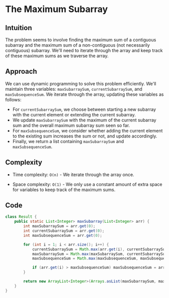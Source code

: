 # The Maximum Subarray

## Intuition

The problem seems to involve finding the maximum sum of a contiguous subarray and the maximum sum of a non-contiguous (not necessarily contiguous) subarray. We'll need to iterate through the array and keep track of these maximum sums as we traverse the array.

## Approach

We can use dynamic programming to solve this problem efficiently. We'll maintain three variables: `maxSubarraySum`, `currentSubarraySum`, and `maxSubsequenceSum`. We iterate through the array, updating these variables as follows:

- For `currentSubarraySum`, we choose between starting a new subarray with the current element or extending the current subarray.
- We update `maxSubarraySum` with the maximum of the current subarray sum and the overall maximum subarray sum seen so far.
- For `maxSubsequenceSum`, we consider whether adding the current element to the existing sum increases the sum or not, and update accordingly.
- Finally, we return a list containing `maxSubarraySum` and `maxSubsequenceSum`.

## Complexity

- Time complexity: `O(n)` - We iterate through the array once.

- Space complexity: `O(1)` - We only use a constant amount of extra space for variables to keep track of the maximum sums.

## Code

```java
class Result {
    public static List<Integer> maxSubarray(List<Integer> arr) {
        int maxSubarraySum = arr.get(0);
        int currentSubarraySum = arr.get(0);
        int maxSubsequenceSum = arr.get(0);

        for (int i = 1; i < arr.size(); i++) {
            currentSubarraySum = Math.max(arr.get(i), currentSubarraySum + arr.get(i));
            maxSubarraySum = Math.max(maxSubarraySum, currentSubarraySum);
            maxSubsequenceSum = Math.max(maxSubsequenceSum, maxSubsequenceSum + arr.get(i));

            if (arr.get(i) > maxSubsequenceSum) maxSubsequenceSum = arr.get(i);
        }

        return new ArrayList<Integer>(Arrays.asList(maxSubarraySum, maxSubsequenceSum));
    }
}
```
